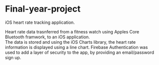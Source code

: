 # Final-year-project
iOS heart rate tracking application.

Heart rate data trasnferred from a fitness watch using Apples Core Bluetooth framwork, to an iOS application.  
The data is stored and using the iOS Charts library, the heart rate information is displayed using a line chart.
Firebase Authentication was used to add a layer of security to the app, by providing an email/password sign up.
